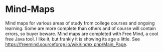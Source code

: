 # Mind-Maps
Mind maps for various areas of study from college courses and ongoing learning. Some are more complete than others and of course will contain errors, so buyer beware. Mind maps are completed with Free Mind, a cool free Java tool. I like it, but frankly it is showing its age a little. See https://freemind.sourceforge.io/wiki/index.php/Main_Page.
